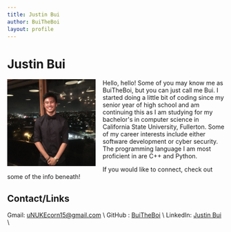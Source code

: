 ```yaml
---
title: Justin Bui
author: BuiTheBoi
layout: profile
---
```


# Justin Bui

<img style="float: left; height: 202px; padding-right: 16px; padding-bottom: 16px;" src="/assets/img/profiles/Bui.JPG"/>

Hello, hello! Some of you may know me as BuiTheBoi, but you can just call me Bui. I started doing a little bit of coding since my senior year
of high school and am continuing this as I am studying for my bachelor's in computer science in California State University, Fullerton.
Some of my career interests include either software development or cyber security. The programming language I am most proficient in 
are C++ and Python.

If you would like to connect, check out some of the info beneath!

## Contact/Links
Gmail: uNUKEcorn15@gmail.com \\
GitHub : [BuiTheBoi](https://github.com/BuiTheBoi) \\
LinkedIn: [Justin Bui](https://www.linkedin.com/in/justin-bui-4a8926194/) \\

